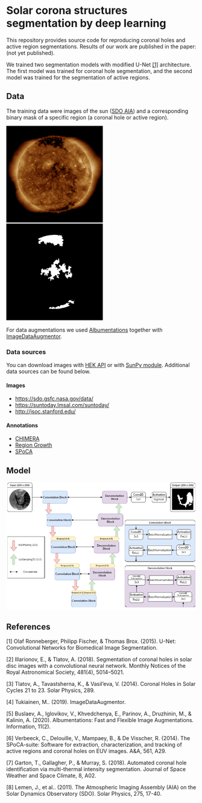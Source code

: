 # Solar corona structures segmentation by deep learning

This repository provides source code for reproducing coronal holes and active region segmentations.
Results of our work are published in the paper: (not yet published).

We trained two segmentation models with modified U-Net [[1]](#1) architecture. The first model was trained for coronal hole 
segmentation, and the second model was trained for the segmentation of active regions.

## Data

The training data were images of the sun ([SDO AIA](https://sdo.gsfc.nasa.gov/)) and a corresponding binary mask of 
a specific region 
(a coronal hole or active region).


![sun-image](imgs/2018_06_30__03_46_16_84__SDO_AIA_AIA_193_img.png "sun-image") 
![binary-mask](imgs/2018_06_30__03_46_16_84__SDO_AIA_AIA_193_mask.png "binary-mask")

For data augmentations we used [Albumentations](https://github.com/albumentations-team/albumentations) together with 
[ImageDataAugmentor](https://github.com/mjkvaak/ImageDataAugmentor).

### Data sources
You can download images with [HEK API](https://www.lmsal.com/hek/api.html) or with 
[SunPy module](https://docs.sunpy.org/en/stable/guide/acquiring_data/hek.html). Additional data sources can be found below.

#### Images

- https://sdo.gsfc.nasa.gov/data/
- https://suntoday.lmsal.com/suntoday/
- http://jsoc.stanford.edu/

#### Annotations
- [CHIMERA](https://solarmonitor.org/data/)
- [Region Growth](https://github.com/observethesun/coronal_holes/tree/mnras2018/data)
- [SPoCA](https://www.lmsal.com/hek/api.html)

## Model
![model-architecture](imgs/U-Net.png "modified-unet")

## References
<a id="1">[1]</a> 
Olaf Ronneberger, Philipp Fischer, & Thomas Brox. (2015). 
U-Net: Convolutional Networks for Biomedical Image Segmentation.

<a id="1">[2]</a>
Illarionov, E., & Tlatov, A. (2018). 
Segmentation of coronal holes in solar disc images with a convolutional neural network.
Monthly Notices of the Royal Astronomical Society, 481(4), 5014–5021.

<a id="1">[3]</a> 
Tlatov, A., Tavastsherna, K., & Vasil’eva, V. (2014). 
Coronal Holes in Solar Cycles 21 to 23.
Solar Physics, 289.

<a id="1">[4]</a> 
Tukiainen, M.. (2019). 
ImageDataAugmentor.

<a id="1">[5]</a>
Buslaev, A., Iglovikov, V., Khvedchenya, E., Parinov, A., Druzhinin, M., & Kalinin, A. (2020). 
Albumentations: Fast and Flexible Image Augmentations.
Information, 11(2).

<a id="1">[6]</a>
Verbeeck, C., Delouille, V., Mampaey, B., & De Visscher, R. (2014). 
The SPoCA-suite: Software for extraction, characterization, and tracking of active regions and coronal holes on EUV images.
A&A, 561, A29.

<a id="1">[7]</a>
Garton, T., Gallagher, P., & Murray, S. (2018). 
Automated coronal hole identification via multi-thermal intensity segmentation.
Journal of Space Weather and Space Climate, 8, A02.

<a id="1">[8]</a>
Lemen, J., et al.. (2011). 
The Atmospheric Imaging Assembly (AIA) on the Solar Dynamics Observatory (SDO).
Solar Physics, 275, 17-40.



